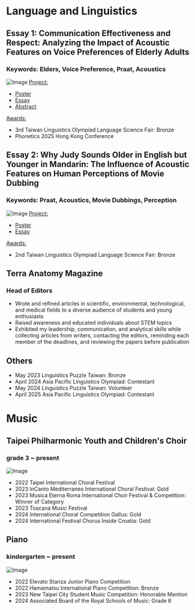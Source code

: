 # Language and Linguistics
## Essay 1: Communication Effectiveness and Respect: Analyzing the Impact of Acoustic Features on Voice Preferences of Elderly Adults
### Keywords: Elders, Voice Preference, Praat, Acoustics
![Image](https://github.com/user-attachments/assets/71e482ad-f602-4c58-aab0-093f8a3f6081)
<ins>Project:<ins>
* [Poster](https://drive.google.com/file/d/1VWpila6oD2-Xbpr0K_STJa0QIklfzTnA/view?usp=sharing)
* [Essay](https://drive.google.com/open?id=19SOUOA7k0KN9-HEpYUjUQwtr7wEtxaCD&usp=drive_copy)
* [Abstract](https://drive.google.com/file/d/1y5_qH5BdUpoFeGoKSj-KPwAOpJOszJxl/view?usp=sharing)
  
<ins>Awards:<ins>
* 3rd Taiwan Linguistics Olympiad Language Science Fair: Bronze
* Phonetics 2025 Hong Kong Conference

## Essay 2: Why Judy Sounds Older in English but Younger in Mandarin: The Influence of Acoustic Features on Human Perceptions of Movie Dubbing
### Keywords: Praat, Acoustics, Movie Dubbings, Perception
![Image](https://github.com/user-attachments/assets/7b4aaa40-cc96-49f8-bfa3-0536f4a9be34)
<ins>Project:<ins>
* [Poster](https://drive.google.com/open?id=1KZYafD0bvvfoqDVU06RipeP0NRY-TZqW&usp=drive_copy)
* [Essay](https://drive.google.com/open?id=1va2mo0IG6EmKjFemJ3zVMUj376l7s-Xc&usp=drive_copy)

<ins>Awards:<ins>
* 2nd Taiwan Linguistics Olympiad Language Science Fair: Bronze

## Terra Anatomy Magazine
### Head of Editors
* Wrote and refined articles in scientific, environmental, technological, and medical fields to a diverse audience of students and young enthusiasts
* Raised awareness and educated individuals about STEM topics
* Exhibited my leadership, communication, and analytical skills while collecting articles from writers, contacting the editors, reminding each member of the deadlines, and reviewing the papers before publication  

## Others
* May 2023 Linguistics Puzzle Taiwan: Bronze
* April 2024 Asia Pacific Linguistics Olympiad: Contestant
* May 2024 Linguistics Puzzle Taiwan: Volunteer
* April 2025 Asia Pacific Linguistics Olympiad: Contestant


 # Music
 ## Taipei Philharmonic Youth and Children's Choir
 ### grade 3 ~ present
 ![Image](https://github.com/user-attachments/assets/79aef12b-77d1-49e3-9c9c-0b9d6b62aa2e)
 * 2022 Taipei International Choral Festival
 * 2023 InCanto Mediterraneo International Choral Festival: Gold
 * 2023 Musica Eterna Roma International Choir Festival & Competition: Winner of Category
 * 2023 Toscana Music Festival
 * 2024 International Choral Competition Gallus: Gold
 * 2024 International Festival Chorus Inside Croatia: Gold

 ## Piano
 ### kindergarten ~ present
![Image](https://github.com/user-attachments/assets/f9758d29-7def-4795-be39-e947eb790593)
 * 2022 Elevato Stanza Junior Piano Competition
 * 2022 Hamamatsu International Piano Competition: Bronze
 * 2023 New Taipei City Student Music Competition: Honorable Mention
 * 2024 Associated Board of the Royal Schools of Music: Grade 8
